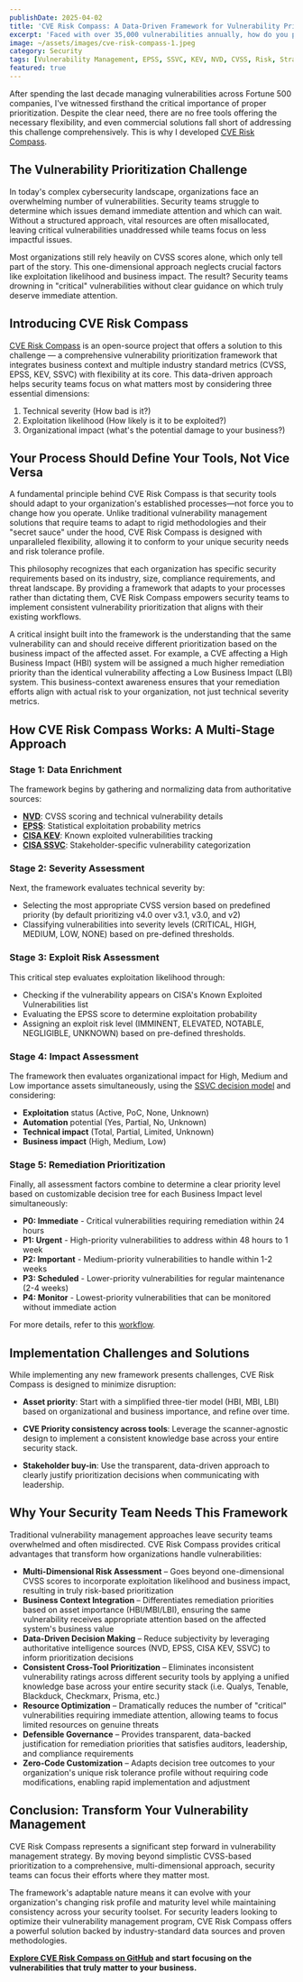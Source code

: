```yaml
---
publishDate: 2025-04-02
title: 'CVE Risk Compass: A Data-Driven Framework for Vulnerability Prioritization'
excerpt: 'Faced with over 35,000 vulnerabilities annually, how do you prioritize effectively? I developed CVE Risk Compass, an open source framework that integrates CVSS, EPSS, KEV, SSVC, and business context to help security teams focus on truly exploitable vulnerabilities that matter most.'
image: ~/assets/images/cve-risk-compass-1.jpeg
category: Security
tags: [Vulnerability Management, EPSS, SSVC, KEV, NVD, CVSS, Risk, Strategy]
featured: true
---
```


After spending the last decade managing vulnerabilities across Fortune 500 companies, I've witnessed firsthand the critical importance of proper prioritization. Despite the clear need, there are no free tools offering the necessary flexibility, and even commercial solutions fall short of addressing this challenge comprehensively. This is why I developed [CVE Risk Compass](https://github.com/bgx4k3p/cve-risk-compass).

## The Vulnerability Prioritization Challenge

In today's complex cybersecurity landscape, organizations face an overwhelming number of vulnerabilities. Security teams struggle to determine which issues demand immediate attention and which can wait. Without a structured approach, vital resources are often misallocated, leaving critical vulnerabilities unaddressed while teams focus on less impactful issues.

Most organizations still rely heavily on CVSS scores alone, which only tell part of the story. This one-dimensional approach neglects crucial factors like exploitation likelihood and business impact. The result? Security teams drowning in "critical" vulnerabilities without clear guidance on which truly deserve immediate attention.

## Introducing CVE Risk Compass

[CVE Risk Compass](https://github.com/bgx4k3p/cve-risk-compass) is an open-source project that offers a solution to this challenge — a comprehensive vulnerability prioritization framework that integrates business context and multiple industry standard metrics (CVSS, EPSS, KEV, SSVC) with flexibility at its core. This data-driven approach helps security teams focus on what matters most by considering three essential dimensions:

1. Technical severity (How bad is it?)
2. Exploitation likelihood (How likely is it to be exploited?)
3. Organizational impact (what's the potential damage to your business?)

## Your Process Should Define Your Tools, Not Vice Versa

A fundamental principle behind CVE Risk Compass is that security tools should adapt to your organization's established processes—not force you to change how you operate. Unlike traditional vulnerability management solutions that require teams to adapt to rigid methodologies and their "secret sauce" under the hood, CVE Risk Compass is designed with unparalleled flexibility, allowing it to conform to your unique security needs and risk tolerance profile.

This philosophy recognizes that each organization has specific security requirements based on its industry, size, compliance requirements, and threat landscape. By providing a framework that adapts to your processes rather than dictating them, CVE Risk Compass empowers security teams to implement consistent vulnerability prioritization that aligns with their existing workflows.

A critical insight built into the framework is the understanding that the same vulnerability can and should receive different prioritization based on the business impact of the affected asset. For example, a CVE affecting a High Business Impact (HBI) system will be assigned a much higher remediation priority than the identical vulnerability affecting a Low Business Impact (LBI) system. This business-context awareness ensures that your remediation efforts align with actual risk to your organization, not just technical severity metrics.

## How CVE Risk Compass Works: A Multi-Stage Approach

### Stage 1: Data Enrichment

The framework begins by gathering and normalizing data from authoritative sources:

- [**NVD**](https://nvd.nist.gov/): CVSS scoring and technical vulnerability details
- [**EPSS**](https://www.first.org/epss/): Statistical exploitation probability metrics
- [**CISA KEV**](https://www.cisa.gov/known-exploited-vulnerabilities-catalog): Known exploited vulnerabilities tracking
- [**CISA SSVC**](https://www.cisa.gov/stakeholder-specific-vulnerability-categorization-ssvc): Stakeholder-specific vulnerability categorization

### Stage 2: Severity Assessment

Next, the framework evaluates technical severity by:

- Selecting the most appropriate CVSS version based on predefined priority (by default prioritizing v4.0 over v3.1, v3.0, and v2)
- Classifying vulnerabilities into severity levels (CRITICAL, HIGH, MEDIUM, LOW, NONE) based on pre-defined thresholds.

### Stage 3: Exploit Risk Assessment

This critical step evaluates exploitation likelihood through:

- Checking if the vulnerability appears on CISA's Known Exploited Vulnerabilities list
- Evaluating the EPSS score to determine exploitation probability
- Assigning an exploit risk level (IMMINENT, ELEVATED, NOTABLE, NEGLIGIBLE, UNKNOWN) based on pre-defined thresholds.

### Stage 4: Impact Assessment

The framework then evaluates organizational impact for High, Medium and Low importance assets simultaneously, using the [SSVC decision model](https://www.cisa.gov/ssvc-calculator) and considering:

- **Exploitation** status (Active, PoC, None, Unknown)
- **Automation** potential (Yes, Partial, No, Unknown)
- **Technical impact** (Total, Partial, Limited, Unknown)
- **Business impact** (High, Medium, Low)

### Stage 5: Remediation Prioritization

Finally, all assessment factors combine to determine a clear priority level based on customizable decision tree for each Business Impact level simultaneously:

- **P0: Immediate** - Critical vulnerabilities requiring remediation within 24 hours
- **P1: Urgent** - High-priority vulnerabilities to address within 48 hours to 1 week
- **P2: Important** - Medium-priority vulnerabilities to handle within 1-2 weeks
- **P3: Scheduled** - Lower-priority vulnerabilities for regular maintenance (2-4 weeks)
- **P4: Monitor** - Lowest-priority vulnerabilities that can be monitored without immediate action

For more details, refer to this [workflow](https://github.com/bgx4k3p/cve-risk-compass?tab=readme-ov-file#workflow).

## Implementation Challenges and Solutions

While implementing any new framework presents challenges, CVE Risk Compass is designed to minimize disruption:

- **Asset priority**: Start with a simplified three-tier model (HBI, MBI, LBI) based on organizational and business importance, and refine over time.

- **CVE Priority consistency across tools**: Leverage the scanner-agnostic design to implement a consistent knowledge base across your entire security stack.

- **Stakeholder buy-in**: Use the transparent, data-driven approach to clearly justify prioritization decisions when communicating with leadership.

## Why Your Security Team Needs This Framework

Traditional vulnerability management approaches leave security teams overwhelmed and often misdirected. CVE Risk Compass provides critical advantages that transform how organizations handle vulnerabilities:

- **Multi-Dimensional Risk Assessment** – Goes beyond one-dimensional CVSS scores to incorporate exploitation likelihood and business impact, resulting in truly risk-based prioritization
- **Business Context Integration** – Differentiates remediation priorities based on asset importance (HBI/MBI/LBI), ensuring the same vulnerability receives appropriate attention based on the affected system's business value
- **Data-Driven Decision Making** – Reduce subjectivity by leveraging authoritative intelligence sources (NVD, EPSS, CISA KEV, SSVC) to inform prioritization decisions
- **Consistent Cross-Tool Prioritization** – Eliminates inconsistent vulnerability ratings across different security tools by applying a unified knowledge base across your entire security stack (i.e. Qualys, Tenable, Blackduck, Checkmarx, Prisma, etc.)
- **Resource Optimization** – Dramatically reduces the number of "critical" vulnerabilities requiring immediate attention, allowing teams to focus limited resources on genuine threats
- **Defensible Governance** – Provides transparent, data-backed justification for remediation priorities that satisfies auditors, leadership, and compliance requirements
- **Zero-Code Customization** – Adapts decision tree outcomes to your organization's unique risk tolerance profile without requiring code modifications, enabling rapid implementation and adjustment

## Conclusion: Transform Your Vulnerability Management

CVE Risk Compass represents a significant step forward in vulnerability management strategy. By moving beyond simplistic CVSS-based prioritization to a comprehensive, multi-dimensional approach, security teams can focus their efforts where they matter most.

The framework's adaptable nature means it can evolve with your organization's changing risk profile and maturity level while maintaining consistency across your security toolset. For security leaders looking to optimize their vulnerability management program, CVE Risk Compass offers a powerful solution backed by industry-standard data sources and proven methodologies.

**[Explore CVE Risk Compass on GitHub](https://github.com/bgx4k3p/cve-risk-compass) and start focusing on the vulnerabilities that truly matter to your business.**
